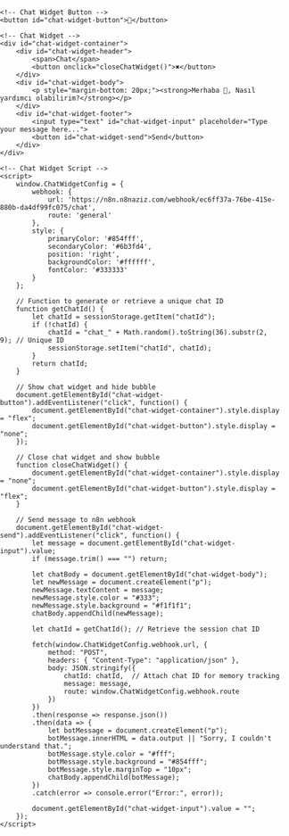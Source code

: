 <!DOCTYPE html>
<html lang="en">
<head>
    <meta charset="UTF-8">
    <meta name="viewport" content="width=device-width, initial-scale=1.0">
    <title>Chat Widget</title>
    <link rel="stylesheet" href="https://cdnjs.cloudflare.com/ajax/libs/geist-font/1.0.0/fonts/geist-sans/style.min.css">
    <style>
        body {
            font-family: 'Geist Sans', -apple-system, BlinkMacSystemFont, system-ui, sans-serif;
            margin: 0;
            padding: 0;
            background: transparent;
            display: flex;
            justify-content: flex-end;
            align-items: flex-end;
            height: 100vh;
            overflow: hidden;
        }
        /* Chat Widget Styling */
        #chat-widget-container {
            position: fixed;
            bottom: 20px;
            right: 20px;
            width: 350px;
            height: 500px;
            background: white;
            border-radius: 12px;
            box-shadow: 0 4px 10px rgba(0, 0, 0, 0.1);
            display: none;
            flex-direction: column;
            z-index: 1000;
            overflow: hidden;
        }
        #chat-widget-header {
            background: #854fff;
            color: white;
            padding: 20px;
            font-weight: bold;
            display: flex;
            justify-content: space-between;
            align-items: center;
            font-size: 18px;
        }
        #chat-widget-body {
            flex: 1;
            padding: 20px;
            overflow-y: auto;
        }
        /* Increased spacing between messages */
        #chat-widget-body p {
            margin-bottom: 15px; /* Adjust spacing between messages */
            padding: 12px;
            border-radius: 8px;
            font-size: 14px;
            word-wrap: break-word;
        }
        #chat-widget-footer {
            padding: 12px;
            border-top: 1px solid #ddd;
            display: flex;
            gap: 10px;
        }
        #chat-widget-input {
            flex: 1;
            padding: 8px;
            border: 1px solid #ddd;
            border-radius: 8px;
            outline: none;
        }
        #chat-widget-send {
            background: #854fff;
            color: white;
            border: none;
            padding: 8px 16px;
            border-radius: 8px;
            cursor: pointer;
        }
        /* Make the chat bubble a perfect circle */
        #chat-widget-button {
            position: fixed;
            bottom: 20px;
            right: 20px;
            background: #854fff;
            color: white;
            border: none;
            width: 50px;
            height: 50px;
            border-radius: 50%;
            cursor: pointer;
            font-size: 20px;
            z-index: 1001;
            display: flex;
            align-items: center;
            justify-content: center;
            box-shadow: 0 4px 6px rgba(0, 0, 0, 0.2);
        }
    </style>
</head>
<body>

    <!-- Chat Widget Button -->
    <button id="chat-widget-button">💬</button>

    <!-- Chat Widget -->
    <div id="chat-widget-container">
        <div id="chat-widget-header">
            <span>Chat</span>
            <button onclick="closeChatWidget()">✖</button>
        </div>
        <div id="chat-widget-body">
            <p style="margin-bottom: 20px;"><strong>Merhaba 👋, Nasıl yardımcı olabilirim?</strong></p>
        </div>
        <div id="chat-widget-footer">
            <input type="text" id="chat-widget-input" placeholder="Type your message here...">
            <button id="chat-widget-send">Send</button>
        </div>
    </div>

    <!-- Chat Widget Script -->
    <script>
        window.ChatWidgetConfig = {
            webhook: {
                url: 'https://n8n.n8naziz.com/webhook/ec6ff37a-76be-415e-880b-da4df99fc075/chat',
                route: 'general'
            },
            style: {
                primaryColor: '#854fff',
                secondaryColor: '#6b3fd4',
                position: 'right',
                backgroundColor: '#ffffff',
                fontColor: '#333333'
            }
        };

        // Function to generate or retrieve a unique chat ID
        function getChatId() {
            let chatId = sessionStorage.getItem("chatId");
            if (!chatId) {
                chatId = "chat_" + Math.random().toString(36).substr(2, 9); // Unique ID
                sessionStorage.setItem("chatId", chatId);
            }
            return chatId;
        }

        // Show chat widget and hide bubble
        document.getElementById("chat-widget-button").addEventListener("click", function() {
            document.getElementById("chat-widget-container").style.display = "flex";
            document.getElementById("chat-widget-button").style.display = "none";
        });

        // Close chat widget and show bubble
        function closeChatWidget() {
            document.getElementById("chat-widget-container").style.display = "none";
            document.getElementById("chat-widget-button").style.display = "flex";
        }

        // Send message to n8n webhook
        document.getElementById("chat-widget-send").addEventListener("click", function() {
            let message = document.getElementById("chat-widget-input").value;
            if (message.trim() === "") return;

            let chatBody = document.getElementById("chat-widget-body");
            let newMessage = document.createElement("p");
            newMessage.textContent = message;
            newMessage.style.color = "#333";
            newMessage.style.background = "#f1f1f1";
            chatBody.appendChild(newMessage);

            let chatId = getChatId(); // Retrieve the session chat ID

            fetch(window.ChatWidgetConfig.webhook.url, {
                method: "POST",
                headers: { "Content-Type": "application/json" },
                body: JSON.stringify({
                    chatId: chatId,  // Attach chat ID for memory tracking
                    message: message,
                    route: window.ChatWidgetConfig.webhook.route
                })
            })
            .then(response => response.json())
            .then(data => {
                let botMessage = document.createElement("p");
                botMessage.innerHTML = data.output || "Sorry, I couldn't understand that.";
                botMessage.style.color = "#fff";
                botMessage.style.background = "#854fff";
                botMessage.style.marginTop = "10px";
                chatBody.appendChild(botMessage);
            })
            .catch(error => console.error("Error:", error));

            document.getElementById("chat-widget-input").value = "";
        });
    </script>

</body>
</html>
